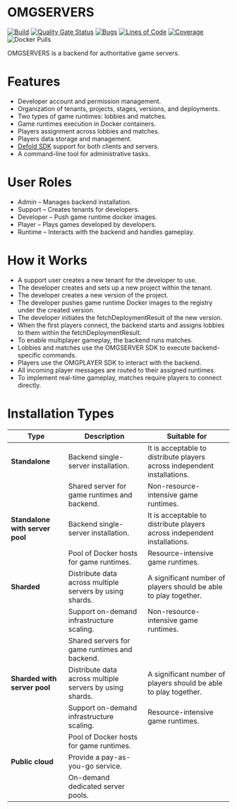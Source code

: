 # OMGSERVERS

[![Build](https://github.com/OMGSERVERS/omgservers/actions/workflows/build.yml/badge.svg)](https://github.com/OMGSERVERS/omgservers/actions/workflows/build.yml)
[![Quality Gate Status](https://sonarcloud.io/api/project_badges/measure?project=OMGSERVERS_omgservers&metric=alert_status)](https://sonarcloud.io/summary/new_code?id=OMGSERVERS_omgservers)
[![Bugs](https://sonarcloud.io/api/project_badges/measure?project=OMGSERVERS_omgservers&metric=bugs)](https://sonarcloud.io/summary/new_code?id=OMGSERVERS_omgservers)
[![Lines of Code](https://sonarcloud.io/api/project_badges/measure?project=OMGSERVERS_omgservers&metric=ncloc)](https://sonarcloud.io/summary/new_code?id=OMGSERVERS_omgservers)
[![Coverage](https://sonarcloud.io/api/project_badges/measure?project=OMGSERVERS_omgservers&metric=coverage)](https://sonarcloud.io/summary/overall?id=OMGSERVERS_omgservers)
![Docker Pulls](https://img.shields.io/docker/pulls/omgservers/service)

OMGSERVERS is a backend for authoritative game servers.

# Features

- Developer account and permission management.
- Organization of tenants, projects, stages, versions, and deployments.
- Two types of game runtimes: lobbies and matches.
- Game runtimes execution in Docker containers.
- Players assignment across lobbies and matches.
- Players data storage and management.
- [Defold SDK](https://github.com/OMGSERVERS/omgdefold) support for both clients and servers.
- A command-line tool for administrative tasks.

# User Roles

- Admin – Manages backend installation.
- Support – Creates tenants for developers.
- Developer – Push game runtime docker images.
- Player – Plays games developed by developers.
- Runtime – Interacts with the backend and handles gameplay.

# How it Works

- A support user creates a new tenant for the developer to use.
- The developer creates and sets up a new project within the tenant.
- The developer creates a new version of the project.
- The developer pushes game runtime Docker images to the registry under the created version.
- The developer initiates the fetchDeploymentResult of the new version.
- When the first players connect, the backend starts and assigns lobbies to them within the fetchDeploymentResult.
- To enable multiplayer gameplay, the backend runs matches.
- Lobbies and matches use the OMGSERVER SDK to execute backend-specific commands.
- Players use the OMGPLAYER SDK to interact with the backend.
- All incoming player messages are routed to their assigned runtimes.
- To implement real-time gameplay, matches require players to connect directly.

# Installation Types

| **Type**                        | **Description**                                          | **Suitable for**                                                         |
|---------------------------------|----------------------------------------------------------|--------------------------------------------------------------------------|
| **Standalone**                  | Backend single-server installation.                      | It is acceptable to distribute players across independent installations. |
|                                 | Shared server for game runtimes and backend.             | Non-resource-intensive game runtimes.                                    |
| **Standalone with server pool** | Backend single-server installation.                      | It is acceptable to distribute players across independent installations. |
|                                 | Pool of Docker hosts for game runtimes.                  | Resource-intensive game runtimes.                                        |
| **Sharded**                     | Distribute data across multiple servers by using shards. | A significant number of players should be able to play together.         |
|                                 | Support on-demand infrastructure scaling.                | Non-resource-intensive game runtimes.                                    |
|                                 | Shared servers for game runtimes and backend.            |                                                                          |
| **Sharded with server pool**    | Distribute data across multiple servers by using shards. | A significant number of players should be able to play together.         |
|                                 | Support on-demand infrastructure scaling.                | Resource-intensive game runtimes.                                        |
|                                 | Pool of Docker hosts for game runtimes.                  |                                                                          |
| **Public cloud**                | Provide a pay-as-you-go service.                         |                                                                          |
|                                 | On-demand dedicated server pools.                        |                                                                          |
